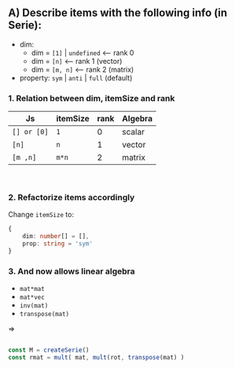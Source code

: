 ## A) Describe items with the following info (in Serie):
- dim:
    - dim = `[1]` | `undefined` <-- rank 0
    - dim = `[n]` <-- rank 1 (vector)
    - dim = `[m, n]` <-- rank 2 (matrix)
- property: `sym` | `anti` | `full` (default)


### 1. Relation between dim, itemSize and rank
| Js | itemSize | rank | Algebra
| ------ | ----------- | -------- | --------- |
| `[] or [0]` | `1` | 0 | scalar
| `[n]` | `n` | 1 | vector
| `[m ,n]` | `m*n` | 2 | matrix

<br>

### 2. Refactorize items accordingly
Change `itemSize` to:
```ts
{
    dim: number[] = [],
    prop: string = 'sym'
}
```

### 3. And now allows linear algebra
- `mat*mat`
- `mat*vec`
- `inv(mat)`
- `transpose(mat)`

=>
```ts

const M = createSerie()
const rmat = mult( mat, mult(rot, transpose(mat) )
```
